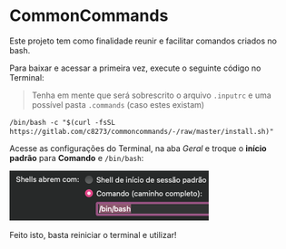 # CommonCommands

Este projeto tem como finalidade reunir e facilitar comandos criados no bash.

Para baixar e acessar a primeira vez, execute o seguinte código no Terminal:

> Tenha em mente que será sobrescrito o arquivo `.inputrc` e uma possível pasta `.commands` (caso estes existam)

```shell
/bin/bash -c "$(curl -fsSL https://gitlab.com/c8273/commoncommands/-/raw/master/install.sh)"
```

Acesse as configurações do Terminal, na aba *Geral* e troque o **início padrão** para **Comando** e `/bin/bash`:

![ChangeBash](changebash.png)

Feito isto, basta reiniciar o terminal e utilizar!